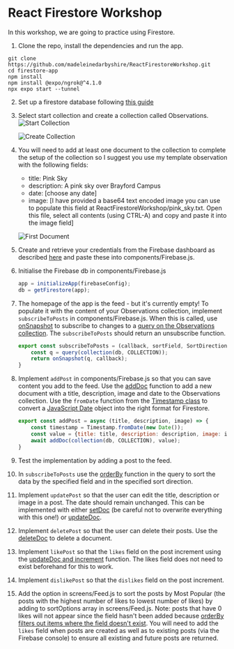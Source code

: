 # React Firestore Workshop
In this workshop, we are going to practice using Firestore.

1. Clone the repo, install the dependencies and run the app.
```
git clone https://github.com/madeleinedarbyshire/ReactFirestoreWorkshop.git
cd firestore-app
npm install
npm install @expo/ngrok@^4.1.0
npx expo start --tunnel
```

2. Set up a firestore database following [this guide](https://madeleinedarbyshire.github.io/CMP3035/guides/firebase)

3. Select start collection and create a collection called Observations.
    ![Start Collection](https://madeleinedarbyshire.github.io/CMP3035/assets/workshop5/start-collection.png)

    ![Create Collection](https://madeleinedarbyshire.github.io/CMP3035/assets/workshop5/create-collection.png)

4. You will need to add at least one document to the collection to complete the setup of the collection so I suggest you use my template observation with the following fields:
    - title: Pink Sky
    - description: A pink sky over Brayford Campus
    - date: [choose any date]
    - image: [I have provided a base64 text encoded image you can use to populate this field at ReactFirestoreWorkshop/pink_sky.txt. Open this file, select all contents (using CTRL-A) and copy and paste it into the image field]

    ![First Document](https://madeleinedarbyshire.github.io/CMP3035/assets/firestore/first_document.png)

4. Create and retrieve your credentials from the Firebase dashboard as described [here](https://madeleinedarbyshire.github.io/CMP3035/guides/firebase#create-credentials) and paste these into components/Firebase.js.

5. Initialise the Firebase db in components/Firebase.js

    ```javascript
    app = initializeApp(firebaseConfig);
    db = getFirestore(app);
    ```

5. The homepage of the app is the feed - but it's currently empty! To populate it with the content of your Observations collection, implement `subscribeToPosts` in components/Firebase.js. When this is called, use [onSnapshot](https://firebase.google.com/docs/firestore/query-data/listen) to subscribe to changes to a [query on the Observations collection](https://firebase.google.com/docs/firestore/query-data/get-data#get_multiple_documents_from_a_collection). The `subscribeToPosts` should return an unsubscribe function.

    ```javascript
    export const subscribeToPosts = (callback, sortField, SortDirection) => {
        const q = query(collection(db, COLLECTION));
        return onSnapshot(q, callback);
    }
    ```

6. Implement `addPost` in components/Firebase.js so that you can save content you add to the feed. Use the [addDoc](https://firebase.google.com/docs/firestore/manage-data/add-data) function to add a new document with a title, description, image and date to the Observations collection. Use the `fromDate` function from the [Timestamp class](https://firebase.google.com/docs/reference/js/firestore_.timestamp.md#timestamp_class) to convert a [JavaScript Date](https://developer.mozilla.org/en-US/docs/Web/JavaScript/Reference/Global_Objects/Date/Date) object into the right format for Firestore.

    ```javascript
    export const addPost = async (title, description, image) => {
        const timestamp = Timestamp.fromDate(new Date());
        const value = {title: title, description: description, image: image, date: timestamp}
        await addDoc(collection(db, COLLECTION), value);
    }
    ```

7. Test the implementation by adding a post to the feed.

8.  In `subscribeToPosts` use the [orderBy](https://firebase.google.com/docs/firestore/query-data/order-limit-data#order_and_limit_data) function in the query to sort the data by the specified field and in the specified sort direction.

9. Implement `updatePost` so that the user can edit the title, description or image in a post. The date should remain unchanged. This can be implemented with either [setDoc](https://firebase.google.com/docs/firestore/manage-data/add-data#set_a_document) (be careful not to overwrite everything with this one!) or [updateDoc](https://firebase.google.com/docs/firestore/manage-data/add-data#update-data).

10. Implement `deletePost` so that the user can delete their posts. Use the [deleteDoc](https://firebase.google.com/docs/firestore/manage-data/delete-data#delete_documents) to delete a document.

11. Implement `likePost` so that the `likes` field on the post increment using the [updateDoc and increment](https://firebase.google.com/docs/firestore/manage-data/add-data#increment_a_numeric_value) function. The likes field does not need to exist beforehand for this to work.

12. Implement `dislikePost` so that the `dislikes` field on the post increment.

13. Add the option in screens/Feed.js to sort the posts by Most Popular (the posts with the highest number of likes to lowest number of likes) by adding to sortOptions array in screens/Feed.js. Note: posts that have 0 likes will not appear since the field hasn't been added because [orderBy filters out items where the field doesn't exist](https://firebase.google.com/docs/firestore/query-data/order-limit-data#orderby_and_existence). You will need to add the `likes` field when posts are created as well as to existing posts (via the Firebase console) to ensure all existing and future posts are returned.
